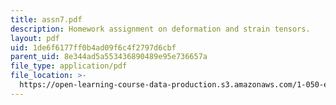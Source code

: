 ```yaml
---
title: assn7.pdf
description: Homework assignment on deformation and strain tensors.
layout: pdf
uid: 1de6f6177ff0b4ad09f6c4f2797d6cbf
parent_uid: 8e344ad5a553436890489e95e736657a
file_type: application/pdf
file_location: >-
  https://open-learning-course-data-production.s3.amazonaws.com/1-050-engineering-mechanics-i-fall-2007/1de6f6177ff0b4ad09f6c4f2797d6cbf_assn7.pdf
---
```

